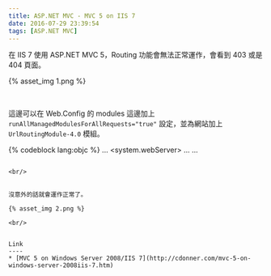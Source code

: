 ```yaml
---
title: ASP.NET MVC - MVC 5 on IIS 7
date: 2016-07-29 23:39:54
tags: [ASP.NET MVC]
---
```


在 IIS 7 使用 ASP.NET MVC 5，Routing 功能會無法正常運作，會看到 403 或是 404 頁面。  

<!-- More -->

{% asset_img 1.png %}

<br/>


這邊可以在 Web.Config 的 modules 這邊加上 `runAllManagedModulesForAllRequests="true"` 設定，並為網站加上 `UrlRoutingModule-4.0` 模組。  

{% codeblock lang:objc %}
...
  <system.webServer>
    <modules runAllManagedModulesForAllRequests="true">
      ...
      <remove name="UrlRoutingModule-4.0"></remove>
      <add name="UrlRoutingModule-4.0" type="System.Web.Routing.UrlRoutingModule" preCondition=""></add>
    </modules>
...
```

<br/>


沒意外的話就會運作正常了。  

{% asset_img 2.png %}

<br/>


Link
----
* [MVC 5 on Windows Server 2008/IIS 7](http://cdonner.com/mvc-5-on-windows-server-2008iis-7.htm)
